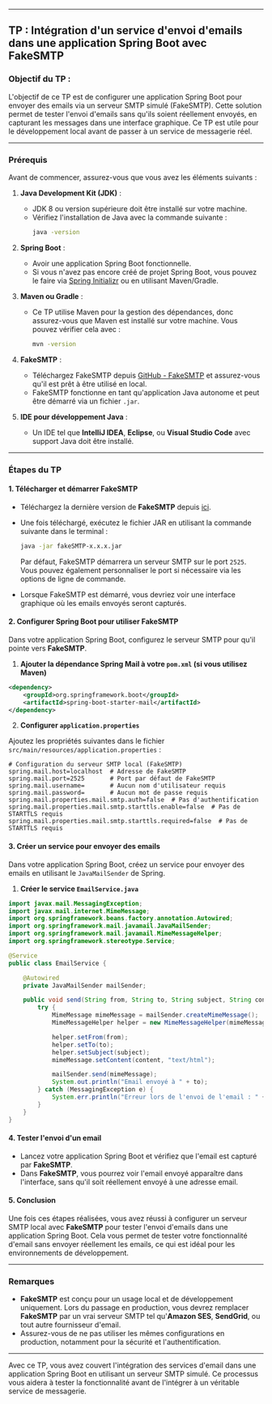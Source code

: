 

---

## TP : Intégration d'un service d'envoi d'emails dans une application Spring Boot avec FakeSMTP

### Objectif du TP :
L'objectif de ce TP est de configurer une application Spring Boot pour envoyer des emails via un serveur SMTP simulé (FakeSMTP). Cette solution permet de tester l'envoi d'emails sans qu'ils soient réellement envoyés, en capturant les messages dans une interface graphique. Ce TP est utile pour le développement local avant de passer à un service de messagerie réel.

---

### Prérequis

Avant de commencer, assurez-vous que vous avez les éléments suivants :

1. **Java Development Kit (JDK)** :
   - JDK 8 ou version supérieure doit être installé sur votre machine.
   - Vérifiez l'installation de Java avec la commande suivante :
     ```bash
     java -version
     ```

2. **Spring Boot** :
   - Avoir une application Spring Boot fonctionnelle.
   - Si vous n'avez pas encore créé de projet Spring Boot, vous pouvez le faire via [Spring Initializr](https://start.spring.io/) ou en utilisant Maven/Gradle.

3. **Maven ou Gradle** :
   - Ce TP utilise Maven pour la gestion des dépendances, donc assurez-vous que Maven est installé sur votre machine. Vous pouvez vérifier cela avec :
     ```bash
     mvn -version
     ```

4. **FakeSMTP** :
   - Téléchargez FakeSMTP depuis [GitHub - FakeSMTP](https://github.com/Nilhcem/FakeSMTP) et assurez-vous qu'il est prêt à être utilisé en local.
   - FakeSMTP fonctionne en tant qu'application Java autonome et peut être démarré via un fichier `.jar`.

5. **IDE pour développement Java** :
   - Un IDE tel que **IntelliJ IDEA**, **Eclipse**, ou **Visual Studio Code** avec support Java doit être installé.

---

### Étapes du TP

#### 1. **Télécharger et démarrer FakeSMTP**

- Téléchargez la dernière version de **FakeSMTP** depuis [ici](https://github.com/Nilhcem/FakeSMTP/releases).
- Une fois téléchargé, exécutez le fichier JAR en utilisant la commande suivante dans le terminal :
  ```bash
  java -jar fakeSMTP-x.x.x.jar
  ```

  Par défaut, FakeSMTP démarrera un serveur SMTP sur le port `2525`. Vous pouvez également personnaliser le port si nécessaire via les options de ligne de commande.

- Lorsque FakeSMTP est démarré, vous devriez voir une interface graphique où les emails envoyés seront capturés.

#### 2. **Configurer Spring Boot pour utiliser FakeSMTP**

Dans votre application Spring Boot, configurez le serveur SMTP pour qu'il pointe vers **FakeSMTP**.

1. **Ajouter la dépendance Spring Mail à votre `pom.xml` (si vous utilisez Maven)**

```xml
<dependency>
    <groupId>org.springframework.boot</groupId>
    <artifactId>spring-boot-starter-mail</artifactId>
</dependency>
```

2. **Configurer `application.properties`**

Ajoutez les propriétés suivantes dans le fichier `src/main/resources/application.properties` :

```properties
# Configuration du serveur SMTP local (FakeSMTP)
spring.mail.host=localhost  # Adresse de FakeSMTP
spring.mail.port=2525       # Port par défaut de FakeSMTP
spring.mail.username=       # Aucun nom d'utilisateur requis
spring.mail.password=       # Aucun mot de passe requis
spring.mail.properties.mail.smtp.auth=false  # Pas d'authentification
spring.mail.properties.mail.smtp.starttls.enable=false  # Pas de STARTTLS requis
spring.mail.properties.mail.smtp.starttls.required=false  # Pas de STARTTLS requis
```

#### 3. **Créer un service pour envoyer des emails**

Dans votre application Spring Boot, créez un service pour envoyer des emails en utilisant le `JavaMailSender` de Spring.

1. **Créer le service `EmailService.java`**

```java
import javax.mail.MessagingException;
import javax.mail.internet.MimeMessage;
import org.springframework.beans.factory.annotation.Autowired;
import org.springframework.mail.javamail.JavaMailSender;
import org.springframework.mail.javamail.MimeMessageHelper;
import org.springframework.stereotype.Service;

@Service
public class EmailService {

    @Autowired
    private JavaMailSender mailSender;

    public void send(String from, String to, String subject, String content) {
        try {
            MimeMessage mimeMessage = mailSender.createMimeMessage();
            MimeMessageHelper helper = new MimeMessageHelper(mimeMessage, false, "utf-8");

            helper.setFrom(from);
            helper.setTo(to);
            helper.setSubject(subject);
            mimeMessage.setContent(content, "text/html");

            mailSender.send(mimeMessage);
            System.out.println("Email envoyé à " + to);
        } catch (MessagingException e) {
            System.err.println("Erreur lors de l'envoi de l'email : " + e.getMessage());
        }
    }
}
```

#### 4. **Tester l'envoi d'un email**

- Lancez votre application Spring Boot et vérifiez que l'email est capturé par **FakeSMTP**.
- Dans **FakeSMTP**, vous pourrez voir l'email envoyé apparaître dans l'interface, sans qu'il soit réellement envoyé à une adresse email.

#### 5. **Conclusion**

Une fois ces étapes réalisées, vous avez réussi à configurer un serveur SMTP local avec **FakeSMTP** pour tester l'envoi d'emails dans une application Spring Boot. Cela vous permet de tester votre fonctionnalité d'email sans envoyer réellement les emails, ce qui est idéal pour les environnements de développement.

---

### Remarques
- **FakeSMTP** est conçu pour un usage local et de développement uniquement. Lors du passage en production, vous devrez remplacer **FakeSMTP** par un vrai serveur SMTP tel qu'**Amazon SES**, **SendGrid**, ou tout autre fournisseur d'email.
- Assurez-vous de ne pas utiliser les mêmes configurations en production, notamment pour la sécurité et l'authentification.

---

Avec ce TP, vous avez couvert l'intégration des services d'email dans une application Spring Boot en utilisant un serveur SMTP simulé. Ce processus vous aidera à tester la fonctionnalité avant de l'intégrer à un véritable service de messagerie.
